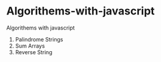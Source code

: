 # Algorithems-with-javascript
Algorithems with javascript

1. Palindrome Strings
2. Sum Arrays
3. Reverse String